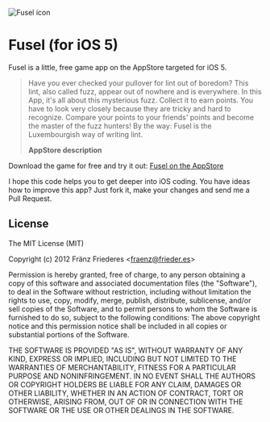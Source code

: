 ![Fusel icon](https://raw.github.com/the2f/Fusel/master/Fusel/Resources/icon144x144.png)

# Fusel (for iOS 5)

Fusel is a little, free game app on the AppStore targeted for iOS 5.

> Have you ever checked your pullover for lint out of boredom? This lint, also called fuzz, appear out of nowhere and is everywhere.
> In this App, it's all about this mysterious fuzz. Collect it to earn points. You have to look very closely because they are tricky and hard to recognize.
> Compare your points to your friends' points and become the master of the fuzz hunters! 
> By the way: Fusel is the Luxembourgish way of writing lint.
>
> **AppStore description**

Download the game for free and try it out:
[Fusel on the AppStore](http://itunes.apple.com/app/fusel/id543294093?mt=8)

I hope this code helps you to get deeper into iOS coding. You have ideas how to improve this app? Just fork it, make your changes and send me a Pull Request.

## License
The MIT License (MIT)

Copyright (c) 2012 Fränz Friederes <[fraenz@frieder.es](mailto:fraenz@frieder.es)>

Permission is hereby granted, free of charge, to any person obtaining a copy of this software and associated documentation files (the "Software"), to deal in the Software without restriction, including without limitation the rights to use, copy, modify, merge, publish, distribute, sublicense, and/or sell copies of the Software, and to permit persons to whom the Software is furnished to do so, subject to the following conditions:
The above copyright notice and this permission notice shall be included in all copies or substantial portions of the Software.

THE SOFTWARE IS PROVIDED "AS IS", WITHOUT WARRANTY OF ANY KIND, EXPRESS OR IMPLIED, INCLUDING BUT NOT LIMITED TO THE WARRANTIES OF MERCHANTABILITY, FITNESS FOR A PARTICULAR PURPOSE AND NONINFRINGEMENT. IN NO EVENT SHALL THE AUTHORS OR COPYRIGHT HOLDERS BE LIABLE FOR ANY CLAIM, DAMAGES OR OTHER LIABILITY, WHETHER IN AN ACTION OF CONTRACT, TORT OR OTHERWISE, ARISING FROM, OUT OF OR IN CONNECTION WITH THE SOFTWARE OR THE USE OR OTHER DEALINGS IN THE SOFTWARE.
